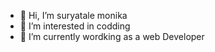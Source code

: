 - 👋 Hi, I’m suryatale monika
- 👀 I’m interested in codding 
- 🌱 I’m currently wordking as a web Developer  

<!---
suryatalemoni/suryatalemoni is a ✨ special ✨ repository because its `README.md` (this file) appears on your GitHub profile.
You can click the Preview link to take a look at your changes.
--->
